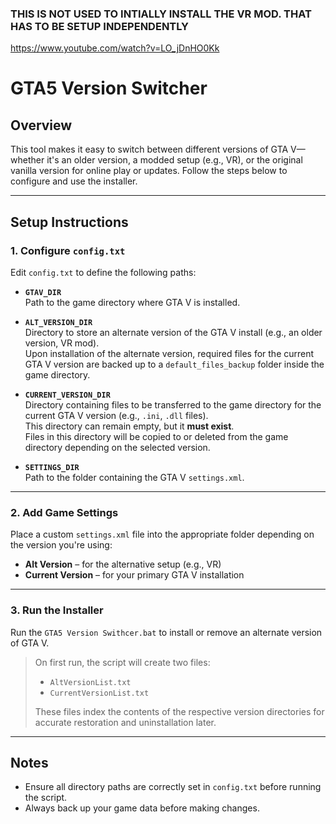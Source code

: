### THIS IS NOT USED TO INTIALLY INSTALL THE VR MOD.  THAT HAS TO BE SETUP INDEPENDENTLY 
https://www.youtube.com/watch?v=LO_jDnHO0Kk

# GTA5 Version Switcher

## Overview

This tool makes it easy to switch between different versions of GTA V—whether it's an older version, a modded setup (e.g., VR), or the original vanilla version for online play or updates. Follow the steps below to configure and use the installer.

---

## Setup Instructions

### 1. Configure `config.txt`

Edit `config.txt` to define the following paths:

- **`GTAV_DIR`**  
  Path to the game directory where GTA V is installed.

- **`ALT_VERSION_DIR`**  
  Directory to store an alternate version of the GTA V install (e.g., an older version, VR mod).  
  Upon installation of the alternate version, required files for the current GTA V version are backed up to a `default_files_backup` folder inside the game directory.

- **`CURRENT_VERSION_DIR`**  
  Directory containing files to be transferred to the game directory for the current GTA V version (e.g., `.ini`, `.dll` files).  
  This directory can remain empty, but it **must exist**.  
  Files in this directory will be copied to or deleted from the game directory depending on the selected version.

- **`SETTINGS_DIR`**  
  Path to the folder containing the GTA V `settings.xml`.

---

### 2. Add Game Settings

Place a custom `settings.xml` file into the appropriate folder depending on the version you're using:

- **Alt Version** – for the alternative setup (e.g., VR)
- **Current Version** – for your primary GTA V installation

---

### 3. Run the Installer

Run the `GTA5 Version Swithcer.bat` to install or remove an alternate version of GTA V.

> On first run, the script will create two files:  
> - `AltVersionList.txt`  
> - `CurrentVersionList.txt`  
>
> These files index the contents of the respective version directories for accurate restoration and uninstallation later.

---

## Notes

- Ensure all directory paths are correctly set in `config.txt` before running the script.
- Always back up your game data before making changes.
